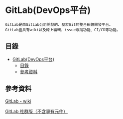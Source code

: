 # GitLab(DevOps平台)

```
GitLab是由GitLab公司開發的、基於Git的整合軟體開發平台。
GitLab且具有wiki以及線上編輯、issue跟蹤功能、CI/CD等功能。
```

## 目錄

- [GitLab(DevOps平台)](#gitlabdevops平台)
	- [目錄](#目錄)
	- [參考資料](#參考資料)

## 參考資料

[GitLab - wiki](https://zh.wikipedia.org/zh-tw/GitLab)

[GitLab 社群版（不含專有元件）](https://gitlab.com/gitlab-org/gitlab)
